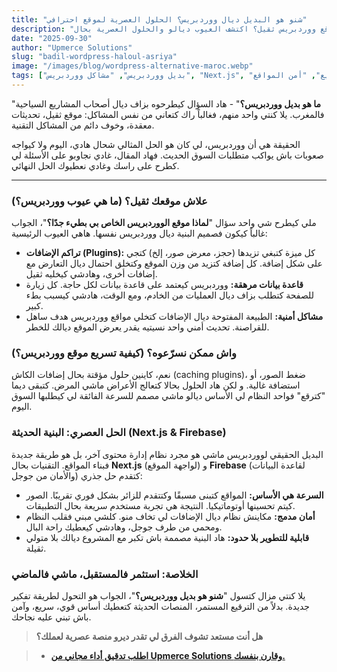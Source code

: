 ```yaml
---
title: "شنو هو البديل ديال ووردبريس؟ الحلول العصرية لموقع احترافي"
description: "كتعاني من موقع ووردبريس ثقيل؟ اكتشف العيوب ديالو والحلول العصرية بحال Next.js لي كتضمن السرعة والأمان لمشروعك السياحي."
date: "2025-09-30"
author: "Upmerce Solutions"
slug: "badil-wordpress-haloul-asriya"
image: "/images/blog/wordpress-alternative-maroc.webp"
tags: ["بديل ووردبريس", "مشاكل ووردبريس", "Next.js", "موقع سريع", "أمن المواقع"]
---
```


"**ما هو بديل ووردبريس؟**" - هاد السؤال كيطرحوه بزاف ديال أصحاب المشاريع السياحية فالمغرب. يلا كنتي واحد منهم، فغالباً راك كتعاني من نفس المشاكل: موقع ثقيل، تحديثات معقدة، وخوف دائم من المشاكل التقنية.

الحقيقة هي أن ووردبريس، لي كان هو الحل المثالي شحال هادي، اليوم ولا كيواجه صعوبات باش يواكب متطلبات السوق الحديث. فهاد المقال، غادي نجاوبو على الأسئلة لي كطرح على راسك وغادي نعطيوك الحل النهائي.

---

### **علاش موقعك ثقيل؟ (ما هي عيوب ووردبريس؟)**

ملي كيطرح شي واحد سؤال "**لماذا موقع الووردبريس الخاص بي بطيء جدًا؟**"، الجواب غالباً كيكون فصميم البنية ديال ووردبريس نفسها. هاهي العيوب الرئيسية:

* **تراكم الإضافات (Plugins):** كل ميزة كتبغي تزيدها (حجز، معرض صور، إلخ) كتجي على شكل إضافة. كل إضافة كتزيد من وزن الموقع وكتخلق احتمال ديال التعارض مع إضافات أخرى، وهادشي كيخليه ثقيل.
* **قاعدة بيانات مرهقة:** ووردبريس كيعتمد على قاعدة بيانات لكل حاجة. كل زيارة للصفحة كتطلب بزاف ديال العمليات من الخادم، ومع الوقت، هادشي كيسبب بطء كبير.
* **مشاكل أمنية:** الطبيعة المفتوحة ديال الإضافات كتخلي مواقع ووردبريس هدف ساهل للقراصنة. تحديث أمني واحد نسيتيه يقدر يعرض الموقع ديالك للخطر.

### **واش ممكن نسرّعوه؟ (كيفية تسريع موقع ووردبريس؟)**

نعم، كاينين حلول مؤقتة بحال إضافات الكاش (caching plugins)، ضغط الصور، أو استضافة غالية. و لكن هاد الحلول بحالا كتعالج الأعراض ماشي المرض. كتبقى ديما "كترقع" فواحد النظام لي الأساس ديالو ماشي مصمم للسرعة الفائقة لي كيطلبها السوق اليوم.

### **الحل العصري: البنية الحديثة (Next.js & Firebase)**

البديل الحقيقي لووردبريس ماشي هو مجرد نظام إدارة محتوى آخر، بل هو طريقة جديدة فبناء المواقع. التقنيات بحال **Next.js** (لواجهة الموقع) و **Firebase** (لقاعدة البيانات والأمان من جوجل) كتقدم حل جذري:

* **السرعة هي الأساس:** المواقع كتبنى مسبقًا وكتتقدم للزائر بشكل فوري تقريبًا. الصور كيتم تحسينها أوتوماتيكيا. النتيجة هي تجربة مستخدم سريعة بحال التطبيقات.
* **أمان مدمج:** مكاينش نظام ديال الإضافات لي تخاف منو. كلشي مبني فقلب النظام ومحمي من طرف جوجل، وهادشي كيعطيك راحة البال.
* **قابلية للتطوير بلا حدود:** هاد البنية مصممة باش تكبر مع المشروع ديالك بلا متولي ثقيلة.

### **الخلاصة: استثمر فالمستقبل، ماشي فالماضي**

يلا كنتي مزال كتسول "**شنو هو بديل ووردبريس؟**"، الجواب هو التحول لطريقة تفكير جديدة. بدلاً من الترقيع المستمر، المنصات الحديثة كتعطيك أساس قوي، سريع، وآمن باش تبني عليه نجاحك.

> **هل أنت مستعد تشوف الفرق لي تقدر ديرو منصة عصرية لعملك؟**

> * [**اطلب تدقيق أداء مجاني من Upmerce Solutions وقارن بنفسك.**](https://www.upmerce.com/ar#contact)